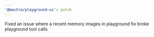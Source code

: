 ```yaml
---
'@mastra/playground-ui': patch
---
```


Fixed an issue where a recent memory images in playground fix broke playground tool calls
